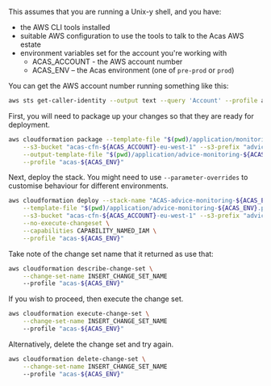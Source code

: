 This assumes that you are running a Unix-y shell, and you have:

* the AWS CLI tools installed
* suitable AWS configuration to use the tools to talk to the Acas AWS estate
* environment variables set for the account you're working with
  * ACAS_ACCOUNT - the AWS account number
  * ACAS_ENV – the Acas environment (one of `pre-prod` or `prod`)

You can get the AWS account number running something like this:

```sh
aws sts get-caller-identity --output text --query 'Account' --profile acas-pre-prod
```

First, you will need to package up your changes so that they are ready
for deployment.

```sh
aws cloudformation package --template-file "$(pwd)/application/monitoring_stack.template" \
    --s3-bucket "acas-cfn-${ACAS_ACCOUNT}-eu-west-1" --s3-prefix "advice/$ACAS_ENV" \
    --output-template-file "$(pwd)/application/advice-monitoring-${ACAS_ENV}.packaged" \
    --profile "acas-${ACAS_ENV}"
```

Next, deploy the stack. You might need to use `--parameter-overrides` to
customise behaviour for different environments.

```sh
aws cloudformation deploy --stack-name "ACAS-advice-monitoring-${ACAS_ENV}" \
    --template-file "$(pwd)/application/advice-monitoring-${ACAS_ENV}.packaged" \
    --s3-bucket "acas-cfn-${ACAS_ACCOUNT}-eu-west-1" --s3-prefix "advice/$ACAS_ENV" \
    --no-execute-changeset \
    --capabilities CAPABILITY_NAMED_IAM \
    --profile "acas-${ACAS_ENV}"
```

Take note of the change set name that it returned as use that:

```sh
aws cloudformation describe-change-set \
    --change-set-name INSERT_CHANGE_SET_NAME
    --profile "acas-${ACAS_ENV}"
```

If you wish to proceed, then execute the change set.

```sh
aws cloudformation execute-change-set \
    --change-set-name INSERT_CHANGE_SET_NAME
    --profile "acas-${ACAS_ENV}"
```

Alternatively, delete the change set and try again.

```sh
aws cloudformation delete-change-set \
    --change-set-name INSERT_CHANGE_SET_NAME
    --profile "acas-${ACAS_ENV}"
```
